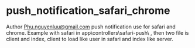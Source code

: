 # push_notification_safari_chrome
Author Phu.nguyenluu@gmail.com
push notification use for safari and chrome. 
Example with safari in app\controllers\safari-push\ , then two file is client and index, client to load like user in safari and index like server.

